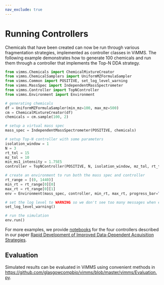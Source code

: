 ```yaml
---
nav_exclude: true
---
```

# Running Controllers

Chemicals that have been created can now be run through various fragmentation strategies, implemented as
controller classes in ViMMS. The following example demonstrates how to generate 100 chemicals and run them through a controller that implements the Top-N DDA strategy.
```python
from vimms.Chemicals import ChemicalMixtureCreator
from vimms.ChemicalSamplers import UniformMZFormulaSampler
from vimms.Common import POSITIVE, set_log_level_warning
from vimms.MassSpec import IndependentMassSpectrometer
from vimms.Controller import TopNController
from vimms.Environment import Environment

# generating chemicals
df = UniformMZFormulaSampler(min_mz=100, max_mz=500)
cm = ChemicalMixtureCreator(df)
chemicals = cm.sample(100, 2)

# setup a virtual mass spec
mass_spec = IndependentMassSpectrometer(POSITIVE, chemicals)

# setup Top-N controller with some parameters
isolation_window = 1
N = 3
rt_tol = 15
mz_tol = 10
min_ms1_intensity = 1.75E5
controller = TopNController(POSITIVE, N, isolation_window, mz_tol, rt_tol, min_ms1_intensity)

# create an environment to run both the mass spec and controller
rt_range = [(0, 1440)]
min_rt = rt_range[0][0]
max_rt = rt_range[0][1]
env = Environment(mass_spec, controller, min_rt, max_rt, progress_bar=True)

# set the log level to WARNING so we don't see too many messages when environment is running
set_log_level_warning()

# run the simulation
env.run()
```
For more examples, we provide [notebooks](https://github.com/glasgowcompbio/vimms/tree/master/demo/02.%20Methods) for 
the four controllers described in our paper
[Rapid Development of Improved Data-Dependent Acquisition Strategies](https://pubs.acs.org/doi/abs/10.1021/acs.analchem.0c03895).

## Evaluation

Simulated results can be evaluated in ViMMS using convenient methods in https://github.com/glasgowcompbio/vimms/blob/master/vimms/Evaluation.py.